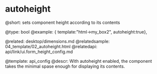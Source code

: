 autoheight
=============


@short: sets component height according to its contents
	

@type: bool
@example: 
{ template:"html->my_box2", autoheight:true},

@related:
	desktop/dimensions.md
@relatedsample: 
	04_template/02_autoheight.html
@relatedapi:
	api/link/ui.form_height_config.md

@template:	api_config
@descr:
With autoheight enabled, the component takes the minimal spase enough for displaying its contents. 


